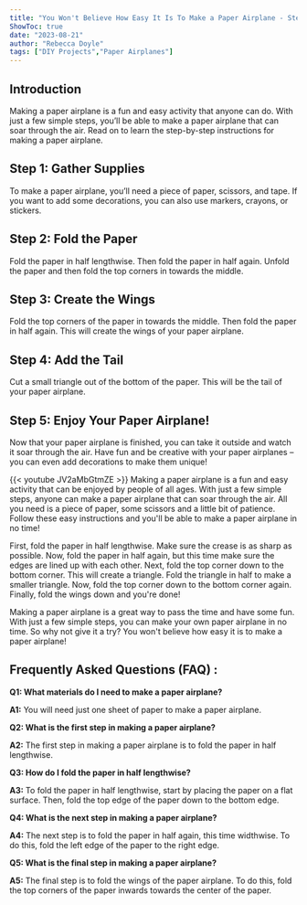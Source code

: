 ```yaml
---
title: "You Won't Believe How Easy It Is To Make a Paper Airplane - Step-by-Step Instructions!"
ShowToc: true 
date: "2023-08-21"
author: "Rebecca Doyle" 
tags: ["DIY Projects","Paper Airplanes"]
---
```

## Introduction

Making a paper airplane is a fun and easy activity that anyone can do. With just a few simple steps, you’ll be able to make a paper airplane that can soar through the air. Read on to learn the step-by-step instructions for making a paper airplane. 

## Step 1: Gather Supplies

To make a paper airplane, you’ll need a piece of paper, scissors, and tape. If you want to add some decorations, you can also use markers, crayons, or stickers. 

## Step 2: Fold the Paper

Fold the paper in half lengthwise. Then fold the paper in half again. Unfold the paper and then fold the top corners in towards the middle. 

## Step 3: Create the Wings

Fold the top corners of the paper in towards the middle. Then fold the paper in half again. This will create the wings of your paper airplane. 

## Step 4: Add the Tail

Cut a small triangle out of the bottom of the paper. This will be the tail of your paper airplane. 

## Step 5: Enjoy Your Paper Airplane!

Now that your paper airplane is finished, you can take it outside and watch it soar through the air. Have fun and be creative with your paper airplanes – you can even add decorations to make them unique!

{{< youtube JV2aMbGtmZE >}} 
Making a paper airplane is a fun and easy activity that can be enjoyed by people of all ages. With just a few simple steps, anyone can make a paper airplane that can soar through the air. All you need is a piece of paper, some scissors and a little bit of patience. Follow these easy instructions and you'll be able to make a paper airplane in no time! 

First, fold the paper in half lengthwise. Make sure the crease is as sharp as possible. Now, fold the paper in half again, but this time make sure the edges are lined up with each other. Next, fold the top corner down to the bottom corner. This will create a triangle. Fold the triangle in half to make a smaller triangle. Now, fold the top corner down to the bottom corner again. Finally, fold the wings down and you're done!

Making a paper airplane is a great way to pass the time and have some fun. With just a few simple steps, you can make your own paper airplane in no time. So why not give it a try? You won't believe how easy it is to make a paper airplane!

## Frequently Asked Questions (FAQ) :
**Q1: What materials do I need to make a paper airplane?**

**A1:** You will need just one sheet of paper to make a paper airplane.

**Q2: What is the first step in making a paper airplane?**

**A2:** The first step in making a paper airplane is to fold the paper in half lengthwise.

**Q3: How do I fold the paper in half lengthwise?**

**A3:** To fold the paper in half lengthwise, start by placing the paper on a flat surface. Then, fold the top edge of the paper down to the bottom edge.

**Q4: What is the next step in making a paper airplane?**

**A4:** The next step is to fold the paper in half again, this time widthwise. To do this, fold the left edge of the paper to the right edge.

**Q5: What is the final step in making a paper airplane?**

**A5:** The final step is to fold the wings of the paper airplane. To do this, fold the top corners of the paper inwards towards the center of the paper.





